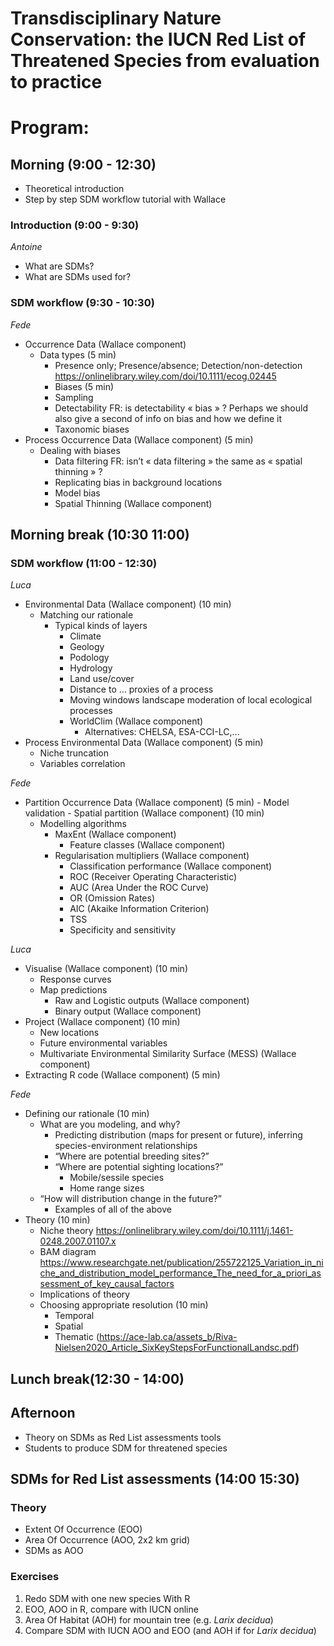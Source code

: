 # Transdisciplinary Nature Conservation: the IUCN Red List of Threatened Species from evaluation to practice

# Program:

## Morning (9:00 - 12:30)
- Theoretical introduction
- Step by step SDM workflow tutorial with Wallace


### Introduction (9:00 - 9:30)
*Antoine*
- What are SDMs?
- What are SDMs used for?


### SDM workflow (9:30 - 10:30)
*Fede*
- Occurrence Data (Wallace component)
	- Data types (5 min)
		- Presence only; Presence/absence; Detection/non-detection https://onlinelibrary.wiley.com/doi/10.1111/ecog.02445
		- Biases (5 min)
		- Sampling
		- Detectability FR: is detectability « bias » ? Perhaps we should also give a second of info on bias and how we define it
		- Taxonomic biases
- Process Occurrence Data (Wallace component) (5 min)
	- Dealing with biases
		- Data filtering FR: isn’t « data filtering » the same as « spatial thinning » ?
		- Replicating bias in background locations
		- Model bias
		- Spatial Thinning (Wallace component)


## Morning break (10:30 11:00)

 
### SDM workflow (11:00 - 12:30)
*Luca*
- Environmental Data (Wallace component) (10 min)
	- Matching our rationale
		- Typical kinds of layers
			- Climate
			- Geology
			- Podology
			- Hydrology
			- Land use/cover
			- Distance to … proxies of a process
			- Moving windows landscape moderation of local ecological processes
			- WorldClim (Wallace component)
				- Alternatives: CHELSA, ESA-CCI-LC,...
- Process Environmental Data (Wallace component) (5 min)
	- Niche truncation
	- Variables correlation

*Fede*
- Partition Occurrence Data (Wallace component) (5 min)
        - Model validation
        - Spatial partition (Wallace component) (10 min)
    - Modelling algorithms
	    - MaxEnt (Wallace component)
		    - Feature classes (Wallace component)
        - Regularisation multipliers (Wallace component)
		    - Classification performance (Wallace component)
          - ROC (Receiver Operating Characteristic)
          - AUC (Area Under the ROC Curve)
          - OR (Omission Rates)
          - AIC (Akaike Information Criterion)
          - TSS
          - Specificity and sensitivity

*Luca*
- Visualise (Wallace component) (10 min)
    - Response curves
    - Map predictions
        - Raw and Logistic outputs (Wallace component)
        - Binary output (Wallace component)
- Project (Wallace component) (10 min)
    - New locations
    - Future environmental variables
    - Multivariate Environmental Similarity Surface (MESS) (Wallace component)
- Extracting R code (Wallace component) (5 min)

*Fede*
- Defining our rationale (10 min)
    - What are you modeling, and why?
        - Predicting distribution (maps for present or future), inferring species-environment relationships
        - “Where are potential breeding sites?”
        - “Where are potential sighting locations?”
            - Mobile/sessile species
            - Home range sizes
    - “How will distribution change in the future?”
        - Examples of all of the above 
- Theory (10 min)
    - Niche theory https://onlinelibrary.wiley.com/doi/10.1111/j.1461-0248.2007.01107.x 
    - BAM diagram https://www.researchgate.net/publication/255722125_Variation_in_niche_and_distribution_model_performance_The_need_for_a_priori_assessment_of_key_causal_factors 
    - Implications of theory
    - Choosing appropriate resolution (10 min)
        - Temporal
        - Spatial
        - Thematic (https://ace-lab.ca/assets_b/Riva-Nielsen2020_Article_SixKeyStepsForFunctionalLandsc.pdf)

## Lunch break(12:30 - 14:00)

## Afternoon
- Theory on SDMs as Red List assessments tools
- Students to produce SDM for threatened species


## SDMs for Red List assessments (14:00 15:30)

### Theory
- Extent Of Occurrence (EOO)
- Area Of Occurrence (AOO, 2x2 km grid)
- SDMs as AOO

### Exercises
1. Redo SDM with one new species With R
2. EOO, AOO in R, compare with IUCN online
4. Area Of Habitat (AOH) for mountain tree (e.g. *Larix decidua*)
5. Compare SDM with IUCN AOO and EOO (and AOH if for *Larix decidua*)
